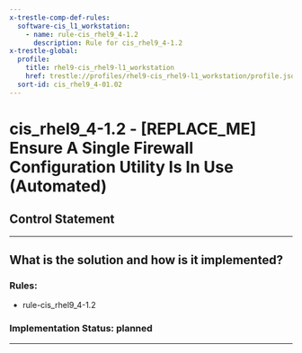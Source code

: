 ```yaml
---
x-trestle-comp-def-rules:
  software-cis_l1_workstation:
    - name: rule-cis_rhel9_4-1.2
      description: Rule for cis_rhel9_4-1.2
x-trestle-global:
  profile:
    title: rhel9-cis_rhel9-l1_workstation
    href: trestle://profiles/rhel9-cis_rhel9-l1_workstation/profile.json
  sort-id: cis_rhel9_4-01.02
---
```


# cis_rhel9_4-1.2 - \[REPLACE_ME\] Ensure A Single Firewall Configuration Utility Is In Use (Automated)

## Control Statement

______________________________________________________________________

## What is the solution and how is it implemented?

<!-- For implementation status enter one of: implemented, partial, planned, alternative, not-applicable -->

<!-- Note that the list of rules under ### Rules: is read-only and changes will not be captured after assembly to JSON -->

<!-- Add control implementation description here for control: cis_rhel9_4-1.2 -->

### Rules:

  - rule-cis_rhel9_4-1.2

### Implementation Status: planned

______________________________________________________________________
